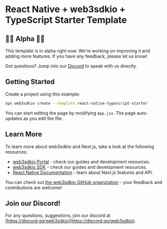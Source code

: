 # React Native + web3sdkio + TypeScript Starter Template

## 👷🚧 Alpha 🚧👷

This template is in alpha right now. We're working on improving it and adding more features. If you have any feedback, please let us know!

Got questions? Jump into our [Discord](https://discord.com/invite/web3sdkio) to speak with us directly.

## Getting Started

Create a project using this example:

```bash
npx web3sdkio create --template react-native-typescript-starter
```

You can start editing the page by modifying `App.jsx`. The page auto-updates as you edit the file.

## Learn More

To learn more about web3sdkio and Next.js, take a look at the following resources:

- [web3sdkio Portal](https://portal.web3sdk.io) - check our guides and development resources.
- [web3sdkio SDK](https://portal.web3sdk.io/sdk) - check our guides and development resources.
- [React Native Documentation](https://reactnative.dev/) - learn about Next.js features and API.

You can check out [the web3sdkio GitHub organization](https://github.com/web3sdkio) - your feedback and contributions are welcome!

## Join our Discord!

For any questions, suggestions, join our discord at [https://discord.gg/web3sdkio](https://discord.gg/web3sdkio).
